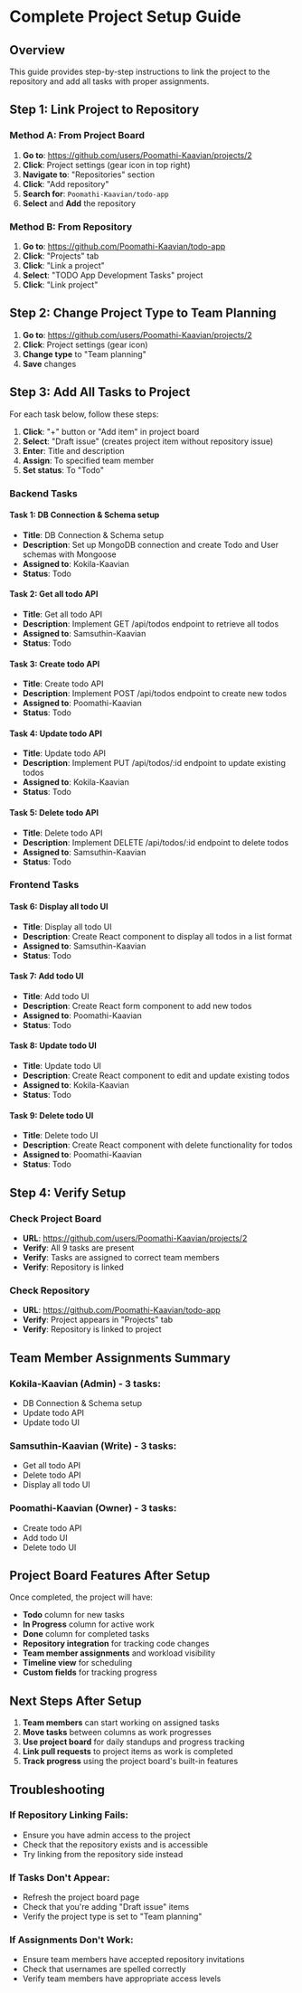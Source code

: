 # Complete Project Setup Guide

## Overview
This guide provides step-by-step instructions to link the project to the repository and add all tasks with proper assignments.

## Step 1: Link Project to Repository

### Method A: From Project Board
1. **Go to**: https://github.com/users/Poomathi-Kaavian/projects/2
2. **Click**: Project settings (gear icon in top right)
3. **Navigate to**: "Repositories" section
4. **Click**: "Add repository"
5. **Search for**: `Poomathi-Kaavian/todo-app`
6. **Select** and **Add** the repository

### Method B: From Repository
1. **Go to**: https://github.com/Poomathi-Kaavian/todo-app
2. **Click**: "Projects" tab
3. **Click**: "Link a project"
4. **Select**: "TODO App Development Tasks" project
5. **Click**: "Link project"

## Step 2: Change Project Type to Team Planning
1. **Go to**: https://github.com/users/Poomathi-Kaavian/projects/2
2. **Click**: Project settings (gear icon)
3. **Change type** to "Team planning"
4. **Save** changes

## Step 3: Add All Tasks to Project

For each task below, follow these steps:
1. **Click**: "+" button or "Add item" in project board
2. **Select**: "Draft issue" (creates project item without repository issue)
3. **Enter**: Title and description
4. **Assign**: To specified team member
5. **Set status**: To "Todo"

### Backend Tasks

#### Task 1: DB Connection & Schema setup
- **Title**: DB Connection & Schema setup
- **Description**: Set up MongoDB connection and create Todo and User schemas with Mongoose
- **Assigned to**: Kokila-Kaavian
- **Status**: Todo

#### Task 2: Get all todo API
- **Title**: Get all todo API
- **Description**: Implement GET /api/todos endpoint to retrieve all todos
- **Assigned to**: Samsuthin-Kaavian
- **Status**: Todo

#### Task 3: Create todo API
- **Title**: Create todo API
- **Description**: Implement POST /api/todos endpoint to create new todos
- **Assigned to**: Poomathi-Kaavian
- **Status**: Todo

#### Task 4: Update todo API
- **Title**: Update todo API
- **Description**: Implement PUT /api/todos/:id endpoint to update existing todos
- **Assigned to**: Kokila-Kaavian
- **Status**: Todo

#### Task 5: Delete todo API
- **Title**: Delete todo API
- **Description**: Implement DELETE /api/todos/:id endpoint to delete todos
- **Assigned to**: Samsuthin-Kaavian
- **Status**: Todo

### Frontend Tasks

#### Task 6: Display all todo UI
- **Title**: Display all todo UI
- **Description**: Create React component to display all todos in a list format
- **Assigned to**: Samsuthin-Kaavian
- **Status**: Todo

#### Task 7: Add todo UI
- **Title**: Add todo UI
- **Description**: Create React form component to add new todos
- **Assigned to**: Poomathi-Kaavian
- **Status**: Todo

#### Task 8: Update todo UI
- **Title**: Update todo UI
- **Description**: Create React component to edit and update existing todos
- **Assigned to**: Kokila-Kaavian
- **Status**: Todo

#### Task 9: Delete todo UI
- **Title**: Delete todo UI
- **Description**: Create React component with delete functionality for todos
- **Assigned to**: Poomathi-Kaavian
- **Status**: Todo

## Step 4: Verify Setup

### Check Project Board
- **URL**: https://github.com/users/Poomathi-Kaavian/projects/2
- **Verify**: All 9 tasks are present
- **Verify**: Tasks are assigned to correct team members
- **Verify**: Repository is linked

### Check Repository
- **URL**: https://github.com/Poomathi-Kaavian/todo-app
- **Verify**: Project appears in "Projects" tab
- **Verify**: Repository is linked to project

## Team Member Assignments Summary

### Kokila-Kaavian (Admin) - 3 tasks:
- DB Connection & Schema setup
- Update todo API
- Update todo UI

### Samsuthin-Kaavian (Write) - 3 tasks:
- Get all todo API
- Delete todo API
- Display all todo UI

### Poomathi-Kaavian (Owner) - 3 tasks:
- Create todo API
- Add todo UI
- Delete todo UI

## Project Board Features After Setup

Once completed, the project will have:
- **Todo** column for new tasks
- **In Progress** column for active work
- **Done** column for completed tasks
- **Repository integration** for tracking code changes
- **Team member assignments** and workload visibility
- **Timeline view** for scheduling
- **Custom fields** for tracking progress

## Next Steps After Setup

1. **Team members** can start working on assigned tasks
2. **Move tasks** between columns as work progresses
3. **Use project board** for daily standups and progress tracking
4. **Link pull requests** to project items as work is completed
5. **Track progress** using the project board's built-in features

## Troubleshooting

### If Repository Linking Fails:
- Ensure you have admin access to the project
- Check that the repository exists and is accessible
- Try linking from the repository side instead

### If Tasks Don't Appear:
- Refresh the project board page
- Check that you're adding "Draft issue" items
- Verify the project type is set to "Team planning"

### If Assignments Don't Work:
- Ensure team members have accepted repository invitations
- Check that usernames are spelled correctly
- Verify team members have appropriate access levels

